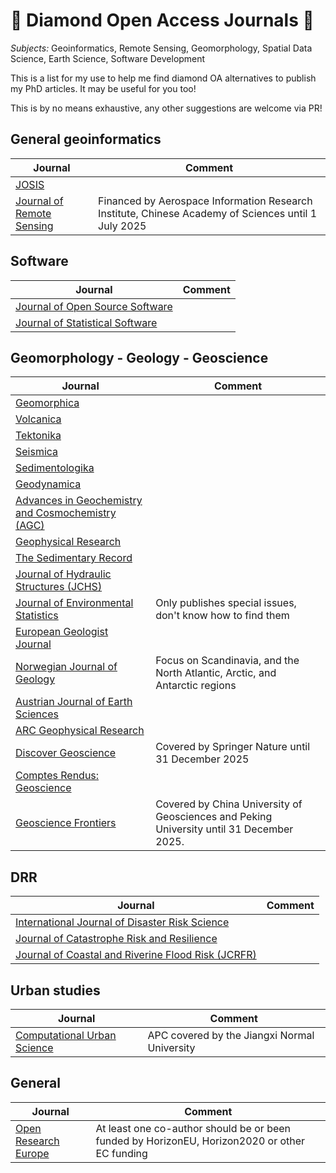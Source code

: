 # 💎 Diamond Open Access Journals 💎 

*Subjects:* Geoinformatics, Remote Sensing, Geomorphology, Spatial Data Science, Earth Science, Software Development

This is a list for my use to help me find diamond OA alternatives to publish my PhD articles.
It may be useful for you too!

This is by no means exhaustive, any other suggestions are welcome via PR!

## General geoinformatics 

| **Journal**                                                                                | **Comment**                                                                                          |
|--------------------------------------------------------------------------------------------|------------------------------------------------------------------------------------------------------|
| [JOSIS](https://josis.org/index.php/josis/index)                                           |                                                                                                      |
| [Journal of Remote Sensing](https://spj.science.org/journal/remotesensing)                 | Financed by  Aerospace Information Research Institute, Chinese Academy of Sciences until 1 July 2025 |

## Software

| **Journal**                                                                                | **Comment**                                                                                          |
|--------------------------------------------------------------------------------------------|------------------------------------------------------------------------------------------------------|
| [Journal of Open Source Software](https://joss.theoj.org/)                                 |                                                                                                      |
| [Journal of Statistical Software](https://www.jstatsoft.org/index)                         |                                                                                                      |

## Geomorphology - Geology - Geoscience

| **Journal**                                                                                | **Comment**                                                                                          |
|--------------------------------------------------------------------------------------------|------------------------------------------------------------------------------------------------------|
| [Geomorphica](https://sites.google.com/view/geomorphica)                                   |                                                                                                      |
| [Volcanica](https://www.jvolcanica.org/ojs/index.php/volcanica)                            |                                                                                                      |
| [Tektonika](https://tektonika.online/index.php/home)                                       |                                                                                                      |
| [Seismica](https://seismica.library.mcgill.ca/index)                                       |                                                                                                      |
| [Sedimentologika](https://oap.unige.ch/journals/sdk/)                                      |                                                                                                      |
| [Geodynamica](https://www.geodynamica.org/)                                                |                                                                                                      |
| [Advances in Geochemistry and Cosmochemistry (AGC)](https://www.agcj.org/)                 |                                                                                                      |
| [Geophysical Research](https://janeway.uncpress.org/ARC-GR/)                               |                                                                                                      |
| [The Sedimentary Record](https://thesedimentaryrecord.scholasticahq.com/)                  |                                                                                                      |
| [Journal of Hydraulic Structures (JCHS)](https://journals.open.tudelft.nl/jchs)            |                                                                                                      |
| [Journal of Environmental Statistics](http://www.jenvstat.org/)                            | Only publishes special issues, don't know how to find them                                           |
| [European Geologist Journal](https://eurogeologists.eu/journal/)                           |                                                                                                      |
| [Norwegian Journal of Geology](https://njg.geologi.no/)                                    | Focus on Scandinavia, and the North Atlantic, Arctic, and Antarctic regions                          |
| [Austrian Journal of Earth Sciences](https://www.ajes.at/)                                 |                                                                                                      |
| [ARC Geophysical Research](https://janeway.uncpress.org/ARC-GR/)                           |                                                                                                      |
| [Discover Geoscience](https://link.springer.com/journal/44288/)                            | Covered by Springer Nature until 31 December 2025                                                    |
| [Comptes Rendus: Geoscience](https://comptes-rendus.academie-sciences.fr/geoscience/)      |                                                                                                      |
| [Geoscience Frontiers](https://www.sciencedirect.com/journal/geoscience-frontiers)         | Covered by China University of Geosciences and Peking University until 31 December 2025.             |

## DRR

| **Journal**                                                                                | **Comment**                                                                                          |
|--------------------------------------------------------------------------------------------|------------------------------------------------------------------------------------------------------|
| [International Journal of Disaster Risk Science](https://link.springer.com/journal/13753/) |                                                                                                      |
| [Journal of Catastrophe Risk and Resilience](https://journalofcrr.com/research/)           |                                                                                                      |
| [Journal of Coastal and Riverine Flood Risk (JCRFR)](https://journals.open.tudelft.nl/jcrfr) |                                                                                                    |

## Urban studies

| **Journal**                                                                                | **Comment**                                                                                          |
|--------------------------------------------------------------------------------------------|------------------------------------------------------------------------------------------------------|
| [Computational Urban Science](https://link.springer.com/journal/43762/)                    |  APC covered by the Jiangxi Normal University                                                        |

## General

| **Journal**                                                                                | **Comment**                                                                                          |
|--------------------------------------------------------------------------------------------|------------------------------------------------------------------------------------------------------|
| [Open Research Europe](https://open-research-europe.ec.europa.eu/)                         | At least one co-author should be or been funded by HorizonEU, Horizon2020 or other EC funding        |
